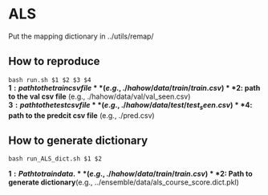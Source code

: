 # ALS

Put the mapping dictionary in ../utils/remap/

## How to reproduce 
`bash run.sh $1 $2 $3 $4`  
**$1: path to the train csv file** (e.g., ./hahow/data/train/train.csv)  
**$2: path to the val csv file** (e.g., ./hahow/data/val/val_seen.csv)   
**$3: path to the test csv file** (e.g., ./hahow/data/test/test_seen.csv)   
**$4: path to the predcit csv file** (e.g., ./pred.csv)   

## How to generate dictionary
`bash run_ALS_dict.sh $1 $2`

**$1: Path to train data.**(e.g., ./hahow/data/train/train.csv)  
**$2: Path to generate dictionary**(e.g., ../ensemble/data/als_course_score.dict.pkl)  
